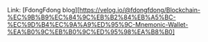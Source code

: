 Link: [FdongFdong blog][https://velog.io/@fdongfdong/Blockchain-%EC%9B%B9%EC%84%9C%EB%B2%84%EB%A5%BC-%EC%9D%B4%EC%9A%A9%ED%95%9C-Mnemonic-Wallet-%EA%B0%9C%EB%B0%9C%ED%95%98%EA%B8%B0]
